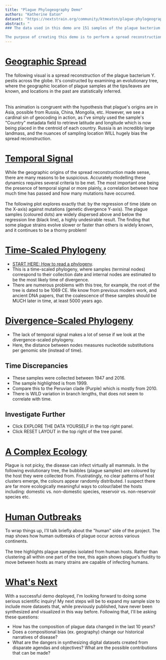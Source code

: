 ```yaml
---
title: "Plague Phylogeography Demo"
authors: "Katherine Eaton"
dataset: "https://nextstrain.org/community/ktmeaton/plague-phylogeography/plague150Remote?d=map"
abstract: "
### The data used in this demo are 151 samples of the plague bacterium *Yersinia pestis* which were submitted for genome sequencing and made publicly accessible through NCBI. There are many more samples publicly available, I simply selected those with the best available metadata.

The purpose of creating this demo is to perform a spread reconstruction… and then immediately critique it and tear it apart. I’ve found that interactive visuals spark inventive questions which often lead to productive conversations. Therefore, the content displayed here is for testing display purposes only. It is not intended for scientific interpretation, as the results are known to contain substantial and technical artifacts."
---
```


<!-- This is left-side text 1-->
# [Geographic Spread](https://nextstrain.org/community/ktmeaton/plague-phylogeography/plague150Remote?d=map&animate=1400-01-01,2017-01-01,0,1,30000)
The following visual is a spread reconstruction of the plague bacterium Y. pestis across the globe. It's constructed by examining an evolutionary tree, where the geographic location of plague samples at the tips/leaves are known, and locations in the past are statistically inferred.  
<br/><br/>
This animation is congruent with the hypothesis that plague's origins are in Asia, possible from Russia, China, Mongolia, etc. However, we see a cardinal sin of geocoding in action, as I've simply used the sample's "Country" metadata field to retrieve latitude and longitude which is now being placed in the centroid of each country. Russia is an incredibly large landmass, and the nuances of sampling location WILL hugely bias the spread reconstruction.

<!-- This is left-side text 2-->
# [Temporal Signal](https://nextstrain.org/community/ktmeaton/plague-phylogeography/plague150Remote?d=tree&l=clock&m=time)
While the geographic origins of the spread reconstruction made sense, there are many reasons to be suspicious. Accurately modelling these dynamics requires several criteria to be met. The most important one being the presence of temporal signal or more plainly, a correlation between how much time has passed and how many mutations have occurred.
<br/><br/>
The following plot explores exactly that: by the regression of time (date on the X-axis) against mutations (genetic divergence Y-axis). The plague samples (coloured dots) are widely dispersed above and below the regression line (black line), a highly undesirable result. The finding that some plague strains evolve slower or faster than others is widely known, and it continues to be a thorny problem!

<!-- This is left-side text 1-->
# [Time-Scaled Phylogeny](https://nextstrain.org/community/ktmeaton/plague-phylogeography/plague150Remote?d=tree&m=time)
* [START HERE: How to read a phylogeny](https://nextstrain.org/narratives/trees-background/).  
* This is a time-scaled phylogeny, where samples (terminal nodes) correspond to their collection date and internal nodes are estimated to be the most likely time of divergence.  
* There are numerous problems with this tree, for example, the root of the tree is dated to be 1069 CE. We know from previous modern work, and ancient DNA papers, that the coalescence of these samples should be MUCH later in time, at least 5000 years ago.


<!-- This is left-side text 1-->
# [Divergence-Scaled Phylogeny](https://nextstrain.org/community/ktmeaton/plague-phylogeography/plague150Remote?d=tree&m=div&s=GCA_001601675.1_ASM160167v1_genomic)
* The lack of temporal signal makes a lot of sense if we look at the divergence-scaled phylogeny.
* Here, the distance between nodes measures nucleotide substitutions per genomic site (instead of time).
## Time Discrepancies
* These samples were collected between 1947 and 2016.
* The sample highlighted is from 1999.
* Compare this to the Peruvian clade (Purple) which is mostly from 2010.
* There is WILD variation in branch lengths, that does not seem to correlate with time.
## Investigate Further
* Click EXPLORE THE DATA YOURSELF in the top right panel.
* Click RESET LAYOUT in the top right of the tree panel.

# [A Complex Ecology](https://nextstrain.org/community/ktmeaton/plague-phylogeography/plague150Remote?d=tree,map&c=host&legend=open)
Plague is not picky, the disease can infect virtually all mammals. In the following evolutionary tree, the bubbles (plague samples) are coloured by the host they were collected from. Frustratingly, no clear patterns of host clusters emerge, the colours appear randomly distributed. I suspect there are far more ecologically meaningful ways to colour/label the hosts including: domestic vs. non-domestic species, reservoir vs. non-reservoir species etc.

# [Human Outbreaks](https://nextstrain.org/community/ktmeaton/plague-phylogeography/plague150Remote?c=host&d=tree,map&f_host=Homo&legend=closed)
To wrap things up, I'll talk briefly about the "human" side of the project. The map shows how human outbreaks of plague occur across various continents.
<br/><br/>
The tree highlights plague samples isolated from human hosts. Rather than clustering all within one part of the tree, this again shows plague's fluidity to move between hosts as many strains are capable of infecting humans.

<!-- This is left-side text 3-->
# [What's Next](https://nextstrain.org/community/ktmeaton/plague-phylogeography/plague150Remote)
With a successful demo deployed, I'm looking forward to doing some serious scientific inquiry! My next steps will be to expand my sample size to include more datasets that, while previously published, have never been synthesized and visualized in this way before. Following that, I'll be asking these questions:
* How has the composition of plague data changed in the last 10 years?
* Does a compositional bias (ex. geography) change our historical narratives of disease?
* What are the dangers in synthesizing digital datasets created from disparate agendas and objectives? What are the possible contributions that can be made?
